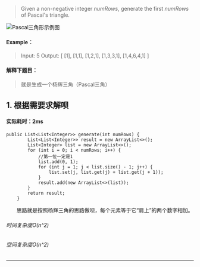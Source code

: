 > Given a non-negative integer *numRows*, generate the first *numRows* of Pascal's triangle.

![Pascal三角形示例图](http://upload-images.jianshu.io/upload_images/13050335-935d88f2e6b66a01.gif?imageMogr2/auto-orient/strip)
#### Example：
> Input: 5
Output:
[
     [1],
    [1,1],
   [1,2,1],
  [1,3,3,1],
 [1,4,6,4,1]
]

#### 解释下题目：
> 就是生成一个杨辉三角（Pascal三角）


## 1. 根据需要求解呗
#### 实际耗时：2ms
```
public List<List<Integer>> generate(int numRows) {
        List<List<Integer>> result = new ArrayList<>();
        List<Integer> list = new ArrayList<>();
        for (int i = 0; i < numRows; i++) {
            //第一位一定是1
            list.add(0, 1);
            for (int j = 1; j < list.size() - 1; j++) {
                list.set(j, list.get(j) + list.get(j + 1));
            }
            result.add(new ArrayList<>(list));
        }
        return result;
    }
```
&emsp;&emsp;思路就是按照杨辉三角的思路做呗，每个元素等于它“肩上”的两个数字相加。
###### 时间复杂度O(n^2)
###### 空间复杂度O(n^2)
---------
